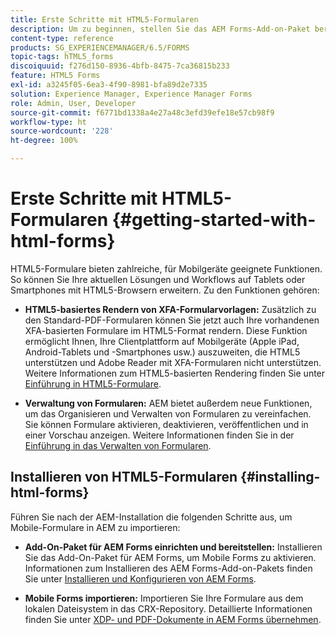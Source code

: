 ```yaml
---
title: Erste Schritte mit HTML5-Formularen
description: Um zu beginnen, stellen Sie das AEM Forms-Add-on-Paket bereit und importieren Sie bestehende HTML5-Formulare in AEM.
content-type: reference
products: SG_EXPERIENCEMANAGER/6.5/FORMS
topic-tags: hTML5_forms
discoiquuid: f276d150-8936-4bfb-8475-7ca36815b233
feature: HTML5 Forms
exl-id: a3245f05-6ea3-4f90-8981-bfa89d2e7335
solution: Experience Manager, Experience Manager Forms
role: Admin, User, Developer
source-git-commit: f6771bd1338a4e27a48c3efd39efe18e57cb98f9
workflow-type: ht
source-wordcount: '228'
ht-degree: 100%

---
```


# Erste Schritte mit HTML5-Formularen {#getting-started-with-html-forms}

HTML5-Formulare bieten zahlreiche, für Mobilgeräte geeignete Funktionen. So können Sie Ihre aktuellen Lösungen und Workflows auf Tablets oder Smartphones mit HTML5-Browsern erweitern. Zu den Funktionen gehören:

* **HTML5-basiertes Rendern von XFA-Formularvorlagen:** Zusätzlich zu den Standard-PDF-Formularen können Sie jetzt auch Ihre vorhandenen XFA-basierten Formulare im HTML5-Format rendern. Diese Funktion ermöglicht Ihnen, Ihre Clientplattform auf Mobilgeräte (Apple iPad, Android-Tablets und -Smartphones usw.) auszuweiten, die HTML5 unterstützen und Adobe Reader mit XFA-Formularen nicht unterstützen. Weitere Informationen zum HTML5-basierten Rendering finden Sie unter [Einführung in HTML5-Formulare](/help/forms/using/introduction.md).

* **Verwaltung von Formularen:** AEM bietet außerdem neue Funktionen, um das Organisieren und Verwalten von Formularen zu vereinfachen. Sie können Formulare aktivieren, deaktivieren, veröffentlichen und in einer Vorschau anzeigen. Weitere Informationen finden Sie in der [Einführung in das Verwalten von Formularen](/help/forms/using/introduction-managing-forms.md).

## Installieren von HTML5-Formularen {#installing-html-forms}

Führen Sie nach der AEM-Installation die folgenden Schritte aus, um Mobile-Formulare in AEM zu importieren:

* **Add-On-Paket für AEM Forms einrichten und bereitstellen:** Installieren Sie das Add-On-Paket für AEM Forms, um Mobile Forms zu aktivieren. Informationen zum Installieren des AEM Forms-Add-on-Pakets finden Sie unter [Installieren und Konfigurieren von AEM Forms](/help/forms/using/installing-configuring-aem-forms-osgi.md).

* **Mobile Forms importieren:** Importieren Sie Ihre Formulare aus dem lokalen Dateisystem in das CRX-Repository. Detaillierte Informationen finden Sie unter [XDP- und PDF-Dokumente in AEM Forms übernehmen](/help/forms/using/get-xdp-pdf-documents-aem.md).
